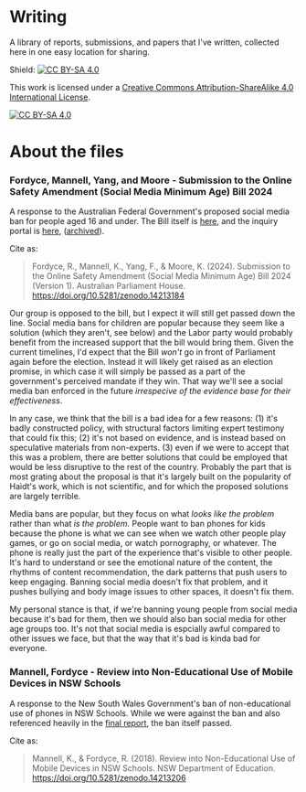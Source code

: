 # Writing
A library of reports, submissions, and papers that I've written, collected here in one easy location for sharing.

Shield: [![CC BY-SA 4.0][cc-by-sa-shield]][cc-by-sa]

This work is licensed under a
[Creative Commons Attribution-ShareAlike 4.0 International License][cc-by-sa].

[![CC BY-SA 4.0][cc-by-sa-image]][cc-by-sa]

[cc-by-sa]: http://creativecommons.org/licenses/by-sa/4.0/
[cc-by-sa-image]: https://licensebuttons.net/l/by-sa/4.0/88x31.png
[cc-by-sa-shield]: https://img.shields.io/badge/License-CC%20BY--SA%204.0-lightgrey.svg

# About the files

### Fordyce, Mannell, Yang, and Moore - Submission to the Online Safety Amendment (Social Media Minimum Age) Bill 2024

A response to the Australian Federal Government's proposed social media ban for people aged 16 and under. The Bill itself is [here](https://parlinfo.aph.gov.au/parlInfo/search/display/display.w3p;query=Id%3A%22legislation%2Fbillhome%2Fr7284%22), and the inquiry portal is [here](https://www.aph.gov.au/Parliamentary_Business/Committees/Senate/Environment_and_Communications/SocialMediaMinimumAge), ([archived](https://web.archive.org/web/20241121031608/https://www.aph.gov.au/Parliamentary_Business/Committees/Senate/Environment_and_Communications/SocialMediaMinimumAge)).

Cite as:
> Fordyce, R., Mannell, K., Yang, F., & Moore, K. (2024). Submission to the Online Safety Amendment (Social Media Minimum Age) Bill 2024 (Version 1). Australian Parliament House. https://doi.org/10.5281/zenodo.14213184

Our group is opposed to the bill, but I expect it will still get passed down the line. Social media bans for children are popular because they seem like a solution (which they aren't, see below) and the Labor party would probably benefit from the increased support that the bill would bring them. Given the current timelines, I'd expect that the Bill _won't_ go in front of Parliament again before the election. Instead it will likely get raised as an election promise, in which case it will simply be passed as a part of the government's perceived mandate if they win. That way we'll see a social media ban enforced in the future _irrespecive of the evidence base for their effectiveness_.

In any case, we think that the bill is a bad idea for a few reasons: (1) it's badly constructed policy, with structural factors limiting expert testimony that could fix this; (2) it's not based on evidence, and is instead based on speculative materials from non-experts. (3) even if we were to accept that this was a problem, there are better solutions that could be employed that would be less disruptive to the rest of the country. Probably the part that is most grating about the proposal is that it's largely built on the popularity of Haidt's work, which is not scientific, and for which the proposed solutions are largely terrible.

Media bans are popular, but they focus on what _looks like the problem_ rather than what _is the problem_. People want to ban phones for kids because the phone is what we can see when we watch other people play games, or go on social media, or watch pornography, or whatever. The phone is really just the part of the experience that's visible to other people. It's hard to understand or see the emotional nature of the content, the rhythms of content recommendation, the dark patterns that push users to keep engaging. Banning social media doesn't fix that problem, and it pushes bullying and body image issues to other spaces, it doesn't fix them.

My personal stance is that, if we're banning young people from social media because it's bad for them, then we should also ban social media for other age groups too. It's not that social media is espcially awful compared to other issues we face, but that the way that it's bad is kinda bad for everyone.

### Mannell, Fordyce - Review into Non-Educational Use of Mobile Devices in NSW Schools

A response to the New South Wales Government's ban of non-educational use of phones in NSW Schools. While we were against the ban and also referenced heavily in the [final report](https://education.nsw.gov.au/about-us/strategies-and-reports/our-reports-and-reviews/mobile-devices-in-schools/review-into-the-non-educational-use-of-mobile-devices-in-nsw-schools), the ban itself passed.

Cite as:
> Mannell, K., & Fordyce, R. (2018). Review into Non-Educational Use of Mobile Devices in NSW Schools. NSW Department of Education. https://doi.org/10.5281/zenodo.14213206
